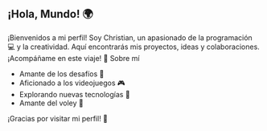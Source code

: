 ## ¡Hola, Mundo! 🌍
¡Bienvenidos a mi perfil! Soy Christian, un apasionado de la programación 💻 y la creatividad. Aquí encontrarás mis proyectos, ideas y colaboraciones. ¡Acompáñame en este viaje! 🚀
Sobre mí
- Amante de los desafíos 🎯
- Aficionado a los videojuegos 🎮
- Explorando nuevas tecnologías 🚀
- Amante del voley 🏐

¡Gracias por visitar mi perfil! 💜

<!--
**CHRISTIANgala/CHRISTIANgala** is a ✨ _special_ ✨ repository because its `README.md` (this file) appears on your GitHub profile.

Here are some ideas to get you started:

- 🔭 I’m currently working on ...
- 🌱 I’m currently learning ...
- 👯 I’m looking to collaborate on ...
- 🤔 I’m looking for help with ...
- 💬 Ask me about ...
- 📫 How to reach me: ...
- 😄 Pronouns: ...
- ⚡ Fun fact: ...
-->
